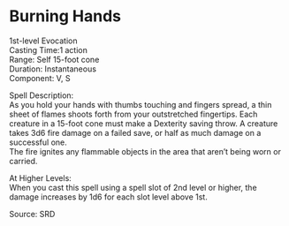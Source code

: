 # Burning Hands
1st-level Evocation<br>
Casting Time:1 action<br>
Range: Self
15-foot cone<br>
Duration: Instantaneous<br>
Component: V, S

Spell Description:<br>
As you hold your hands with thumbs touching and fingers spread, a thin sheet of flames shoots forth from your outstretched fingertips. Each creature in a 15-foot cone must make a Dexterity saving throw. A creature takes 3d6 fire damage on a failed save, or half as much damage on a successful one.<br>The fire ignites any flammable objects in the area that aren’t being worn or carried.

At Higher Levels:<br>
When you cast this spell using a spell slot of 2nd level or higher, the damage increases by 1d6 for each slot level above 1st.

Source: SRD